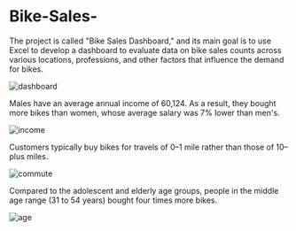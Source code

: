 # Bike-Sales-
 The project is called "Bike Sales Dashboard," and its main goal is to use Excel to develop a dashboard to evaluate data on bike sales counts across various locations, professions, and other factors that influence the demand for bikes.

![dashboard](https://github.com/ChristianMmcly/Bike-Sales-/assets/117743442/02689944-c416-48a9-9a0e-66c048b725f5)

Males have an average annual income of 60,124. As a result, they bought more bikes than women, whose average salary was 7% lower than men's.

![income](https://github.com/ChristianMmcly/Bike-Sales-/assets/117743442/dbdeea2e-d415-497c-9bf0-6132265f2d85)

Customers typically buy bikes for travels of 0–1 mile rather than those of 10–plus miles.

![commute](https://github.com/ChristianMmcly/Bike-Sales-/assets/117743442/1b319313-f3ba-4dcf-8f06-df28db0bd480)

Compared to the adolescent and elderly age groups, people in the middle age range (31 to 54 years) bought four times more bikes.

![age](https://github.com/ChristianMmcly/Bike-Sales-/assets/117743442/4938228d-f26b-4cf7-af45-beddb13ec14b)
